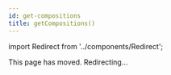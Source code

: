 ```yaml
---
id: get-compositions
title: getCompositions()
---
```


import Redirect from '../components/Redirect';

This page has moved. Redirecting...

<Redirect redirect="/docs/renderer/get-compositions"/>
